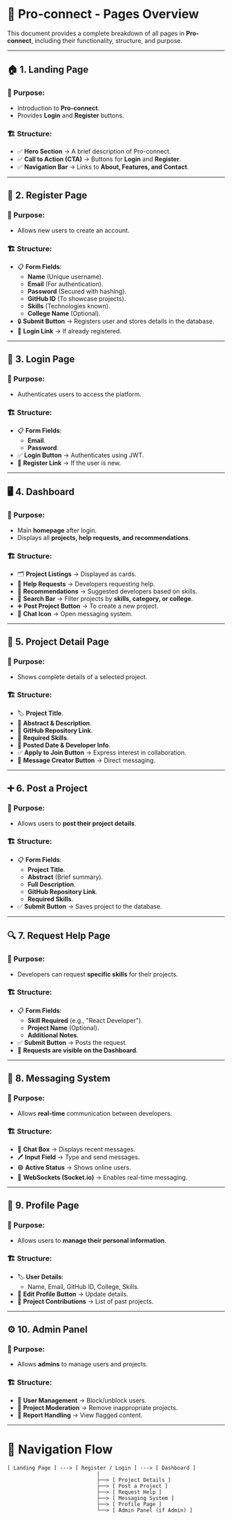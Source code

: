 # 📄 Pro-connect - Pages Overview

This document provides a complete breakdown of all pages in **Pro-connect**, including their functionality, structure, and purpose.

---

## **🏠 1. Landing Page**
### 📌 Purpose:
- Introduction to **Pro-connect**.
- Provides **Login** and **Register** buttons.

### 🏗️ Structure:
- ✅ **Hero Section** → A brief description of Pro-connect.
- ✅ **Call to Action (CTA)** → Buttons for **Login** and **Register**.
- ✅ **Navigation Bar** → Links to **About, Features, and Contact**.

---

## **🔑 2. Register Page**
### 📌 Purpose:
- Allows new users to create an account.

### 🏗️ Structure:
- 📋 **Form Fields**:
  - **Name** (Unique username).
  - **Email** (For authentication).
  - **Password** (Secured with hashing).
  - **GitHub ID** (To showcase projects).
  - **Skills** (Technologies known).
  - **College Name** (Optional).
- 🔒 **Submit Button** → Registers user and stores details in the database.
- 🔗 **Login Link** → If already registered.

---

## **🔐 3. Login Page**
### 📌 Purpose:
- Authenticates users to access the platform.

### 🏗️ Structure:
- 📋 **Form Fields**:
  - **Email**.
  - **Password**.
- ✅ **Login Button** → Authenticates using JWT.
- 🔗 **Register Link** → If the user is new.

---

## **🖥️ 4. Dashboard**
### 📌 Purpose:
- Main **homepage** after login.
- Displays all **projects, help requests, and recommendations**.

### 🏗️ Structure:
- 🗂 **Project Listings** → Displayed as cards.
- 📌 **Help Requests** → Developers requesting help.
- 🎯 **Recommendations** → Suggested developers based on skills.
- 🔎 **Search Bar** → Filter projects by **skills, category, or college**.
- ➕ **Post Project Button** → To create a new project.
- 📩 **Chat Icon** → Open messaging system.

---

## **📄 5. Project Detail Page**
### 📌 Purpose:
- Shows complete details of a selected project.

### 🏗️ Structure:
- 🏷 **Project Title**.
- 📝 **Abstract & Description**.
- 🔗 **GitHub Repository Link**.
- 🎯 **Required Skills**.
- 📆 **Posted Date & Developer Info**.
- ✅ **Apply to Join Button** → Express interest in collaboration.
- 📩 **Message Creator Button** → Direct messaging.

---

## **➕ 6. Post a Project**
### 📌 Purpose:
- Allows users to **post their project details**.

### 🏗️ Structure:
- 📋 **Form Fields**:
  - **Project Title**.
  - **Abstract** (Brief summary).
  - **Full Description**.
  - **GitHub Repository Link**.
  - **Required Skills**.
- ✅ **Submit Button** → Saves project to the database.

---

## **🔍 7. Request Help Page**
### 📌 Purpose:
- Developers can request **specific skills** for their projects.

### 🏗️ Structure:
- 📋 **Form Fields**:
  - **Skill Required** (e.g., "React Developer").
  - **Project Name** (Optional).
  - **Additional Notes**.
- ✅ **Submit Button** → Posts the request.
- 📝 **Requests are visible on the Dashboard**.

---

## **📩 8. Messaging System**
### 📌 Purpose:
- Allows **real-time** communication between developers.

### 🏗️ Structure:
- 💬 **Chat Box** → Displays recent messages.
- 🖊 **Input Field** → Type and send messages.
- 🟢 **Active Status** → Shows online users.
- 🔄 **WebSockets (Socket.io)** → Enables real-time messaging.

---

## **👤 9. Profile Page**
### 📌 Purpose:
- Allows users to **manage their personal information**.

### 🏗️ Structure:
- 🏷 **User Details**:
  - Name, Email, GitHub ID, College, Skills.
- 📝 **Edit Profile Button** → Update details.
- 📌 **Project Contributions** → List of past projects.

---

## **⚙️ 10. Admin Panel**
### 📌 Purpose:
- Allows **admins** to manage users and projects.

### 🏗️ Structure:
- 📌 **User Management** → Block/unblock users.
- 📂 **Project Moderation** → Remove inappropriate projects.
- 🚨 **Report Handling** → View flagged content.

---

# 🔄 Navigation Flow
```plaintext
[ Landing Page ] ---> [ Register / Login ] ---> [ Dashboard ]
                             |
                             ├──> [ Project Details ]
                             ├──> [ Post a Project ]
                             ├──> [ Request Help ]
                             ├──> [ Messaging System ]
                             ├──> [ Profile Page ]
                             └──> [ Admin Panel (if Admin) ]
